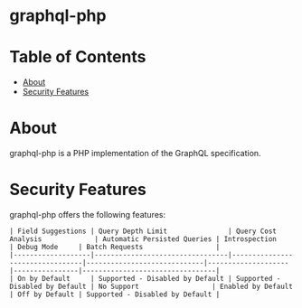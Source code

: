 # graphql-php

# Table of Contents
* [About](#About)
* [Security Features](#Security-Features)

# About
graphql-php is a PHP implementation of the GraphQL specification.

# Security Features
graphql-php offers the following features:

```
| Field Suggestions | Query Depth Limit               | Query Cost Analysis             | Automatic Persisted Queries | Introspection      | Debug Mode     | Batch Requests                  |
|-------------------|---------------------------------|---------------------------------|-----------------------------|--------------------|----------------|---------------------------------|
| On by Default     | Supported - Disabled by Default | Supported - Disabled by Default | No Support                  | Enabled by Default | Off by Default | Supported - Disabled by Default |
```